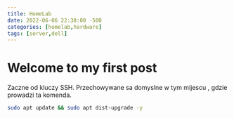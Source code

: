```yaml
---
title: HomeLab
date: 2022-06-06 22:30:00 -500
categories: [homelab,hardware]
tags: [server,dell]
---
```



# Welcome to my first post


Zaczne od kluczy SSH. Przechowywane sa  domyslne w tym mijescu , gdzie prowadzi ta komenda.

```bash
sudo apt update && sudo apt dist-upgrade -y
```
